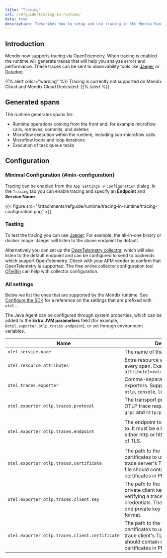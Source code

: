 ```yaml
---
title: "Tracing"
url: /refguide/tracing-in-runtime/
beta: true
description: "Describes how to setup and use tracing in the Mendix Runtime."
---
```


## Introduction

Mendix now supports tracing via OpenTelemetry. When tracing is enabled the runtime will generate traces that will help you analyze errors and performance.
These traces can be sent to observability tools like [Jaeger](https://www.jaegertracing.io/) or [Datadog](https://www.datadoghq.com/).

{{% alert color="warning" %}}
Tracing is currently not supported on Mendix Cloud and Mendix Cloud Dedicated.
{{% /alert %}}

## Generated spans

The runtime generates spans for:

* Runtime operations coming from the front end, for example microflow calls, retrieves, commits, and deletes
* Microflow execution within the runtime, including sub-microflow calls
* Microflow loops and loop iterations
* Execution of task queue tasks

## Configuration

### Minimal Configuration {#min-configuration}

Tracing can be enabled from the `App Settings` -> `Configuration` dialog. In the `Tracing` tab you can enable tracing and specify an **Endpoint** and **Service Name**.

{{< figure src="/attachments/refguide/runtime/tracing-in-runtime/tracing-configuration.png" >}}

### Testing

To test the tracing you can use [Jaeger](https://www.jaegertracing.io/). For example, the all-in-one binary or docker image. Jaeger will listen to the above endpoint by default.

Alternatively you can set up the [OpenTelemetry collector](https://opentelemetry.io/docs/collector/), which will also listen to the default endpoint and can be configured to send to backends which support OpenTelemetry. Check with your APM vendor to confirm that OpenTelemetry is supported. The free online collector configuration tool [OTelBin](https://github.com/dash0hq/otelbin) can help with collector configuration.

### All settings

Below we list the ones that are supported by the Mendix runtime. See [Configure the SDK](https://opentelemetry.io/docs/languages/java/configuration/#environment-variables-and-system-properties) for a reference on the settings that are prefixed with `otel.`.

The Java Agent can be configured through system properties, which can be added to the **Extra JVM parameters** field (for example, `-Dotel.exporter.otlp.traces.endpoint`), or set through environment variables. 

| Name | Description | Default |
|------|-------------|---------|
| `otel.service.name` | The name of the service. | `runtimelauncher` |
| `otel.resource.attributes` | Extra resource attributes to include in every span. Example: `attribute1=value1,attribute2=value2` | |
| `otel.traces.exporter` | Comma-separated list of span exporters. Supported values are: `otlp`, `console`, `logging-otlp`, and `none`. | `otlp` |
| `otel.exporter.otlp.traces.protocol` | The transport protocol to use on OTLP trace requests. Options include `grpc` and `http/protobuf`. | `http/protobuf` (Java Agent) |
| `otel.exporter.otlp.traces.endpoint` | The endpoint to send all OTLP traces to. It must be a URL with a scheme of either http or https based on the use of TLS. | `http://localhost:4318/v1/traces` when the protocol is `http/protobuf`<br>`http://localhost:4317` when the protocol is `grpc` |
| `otel.exporter.otlp.traces.certificate` | The path to the file containing trusted certificates to use when verifying a trace server's TLS credentials. The file should contain one or more X.509 certificates in PEM format. | By default the host platform's trusted root certificates are used. |
| `otel.exporter.otlp.traces.client.key` | The path to the file containing the private client key to use when verifying a trace client's TLS credentials. The file should contain one private key in PKCS8 PEM format. | By default no client key file is used. |
| `otel.exporter.otlp.traces.client.certificate` | The path to the file containing trusted certificates to use when verifying a trace client's TLS credentials. The file should contain one or more X.509 certificates in PEM format. | By default no certificate file is used. |

